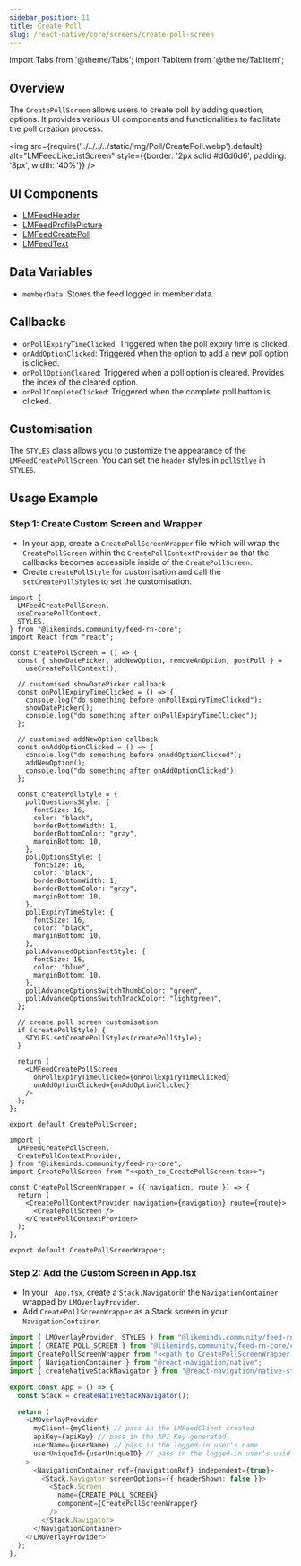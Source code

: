 ```yaml
---
sidebar_position: 11
title: Create Poll
slug: /react-native/core/screens/create-poll-screen
---
```


import Tabs from '@theme/Tabs';
import TabItem from '@theme/TabItem';

## Overview

The `CreatePollScreen` allows users to create poll by adding question, options. It provides various UI components and functionalities to facilitate the poll creation process.

<img
src={require('../../../../static/img/Poll/CreatePoll.webp').default}
alt="LMFeedLikeListScreen"
style={{border: '2px solid #d6d6d6', padding: '8px', width: '40%'}}
/>

## UI Components

- [LMFeedHeader](../Components/Fundamentals/LMFeedHeader.md)
- [LMFeedProfilePicture](../Components/Fundamentals/LMFeedProfilePicture.md)
- [LMFeedCreatePoll](../Components/Poll/LMFeedCreatePoll.md)
- [LMFeedText](../Components/Fundamentals/LMFeedText.md)

## Data Variables

- `memberData`: Stores the feed logged in member data.

## Callbacks

- `onPollExpiryTimeClicked`: Triggered when the poll expiry time is clicked.
- `onAddOptionClicked`: Triggered when the option to add a new poll option is clicked.
- `onPollOptionCleared`: Triggered when a poll option is cleared. Provides the index of the cleared option.
- `onPollCompleteClicked`: Triggered when the complete poll button is clicked.

## Customisation

The `STYLES` class allows you to customize the appearance of the `LMFeedCreatePollScreen`. You can set the `header` styles in [`pollStlye`](../Components/Poll/LMFeedCreatePoll.md) in `STYLES`.

## Usage Example

### Step 1: Create Custom Screen and Wrapper

- In your app, create a `CreatePollScreenWrapper` file which will wrap the `CreatePollScreen` within the `CreatePollContextProvider` so that the callbacks becomes accessible inside of the `CreatePollScreen`.
- Create `createPollStyle` for customisation and call the `setCreatePollStyles` to set the customisation.

<Tabs>
<TabItem value="CreatePollScreen" label="CreatePollScreen">

```tsx
import {
  LMFeedCreatePollScreen,
  useCreatePollContext,
  STYLES,
} from "@likeminds.community/feed-rn-core";
import React from "react";

const CreatePollScreen = () => {
  const { showDatePicker, addNewOption, removeAnOption, postPoll } =
    useCreatePollContext();

  // customised showDatePicker callback
  const onPollExpiryTimeClicked = () => {
    console.log("do something before onPollExpiryTimeClicked");
    showDatePicker();
    console.log("do something after onPollExpiryTimeClicked");
  };

  // customised addNewOption callback
  const onAddOptionClicked = () => {
    console.log("do something before onAddOptionClicked");
    addNewOption();
    console.log("do something after onAddOptionClicked");
  };

  const createPollStyle = {
    pollQuestionsStyle: {
      fontSize: 16,
      color: "black",
      borderBottomWidth: 1,
      borderBottomColor: "gray",
      marginBottom: 10,
    },
    pollOptionsStyle: {
      fontSize: 16,
      color: "black",
      borderBottomWidth: 1,
      borderBottomColor: "gray",
      marginBottom: 10,
    },
    pollExpiryTimeStyle: {
      fontSize: 16,
      color: "black",
      marginBottom: 10,
    },
    pollAdvancedOptionTextStyle: {
      fontSize: 16,
      color: "blue",
      marginBottom: 10,
    },
    pollAdvanceOptionsSwitchThumbColor: "green",
    pollAdvanceOptionsSwitchTrackColor: "lightgreen",
  };

  // create poll screen customisation
  if (createPollStyle) {
    STYLES.setCreatePollStyles(createPollStyle);
  }

  return (
    <LMFeedCreatePollScreen
      onPollExpiryTimeClicked={onPollExpiryTimeClicked}
      onAddOptionClicked={onAddOptionClicked}
    />
  );
};

export default CreatePollScreen;
```

</TabItem>
<TabItem value="CreatePollScreenWrapper" label="CreatePollScreenWrapper">

```tsx
import {
  LMFeedCreatePollScreen,
  CreatePollContextProvider,
} from "@likeminds.community/feed-rn-core";
import CreatePollScreen from "<<path_to_CreatePollScreen.tsx>>";

const CreatePollScreenWrapper = ({ navigation, route }) => {
  return (
    <CreatePollContextProvider navigation={navigation} route={route}>
      <CreatePollScreen />
    </CreatePollContextProvider>
  );
};

export default CreatePollScreenWrapper;
```

</TabItem>
</Tabs>

### Step 2: Add the Custom Screen in App.tsx

- In your ` App.tsx`, create a `Stack.Navigator`in the `NavigationContainer` wrapped by `LMOverlayProvider`.
- Add `CreatePollScreenWrapper` as a Stack screen in your `NavigationContainer`.

```ts
import { LMOverlayProvider, STYLES } from "@likeminds.community/feed-rn-core";
import { CREATE_POLL_SCREEN } from "@likeminds.community/feed-rn-core/constants/screenNames";
import CreatePollScreenWrapper from "<<path_to_CreatePollScreenWrapper.tsx>>";
import { NavigationContainer } from "@react-navigation/native";
import { createNativeStackNavigator } from "@react-navigation/native-stack";

export const App = () => {
  const Stack = createNativeStackNavigator();

  return (
    <LMOverlayProvider
      myClient={myClient} // pass in the LMFeedClient created
      apiKey={apiKey} // pass in the API Key generated
      userName={userName} // pass in the logged-in user's name
      userUniqueId={userUniqueID} // pass in the logged-in user's uuid
    >
      <NavigationContainer ref={navigationRef} independent={true}>
        <Stack.Navigator screenOptions={{ headerShown: false }}>
          <Stack.Screen
            name={CREATE_POLL_SCREEN}
            component={CreatePollScreenWrapper}
          />
        </Stack.Navigator>
      </NavigationContainer>
    </LMOverlayProvider>
  );
};
```
